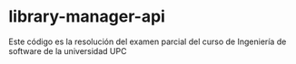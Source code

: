 # library-manager-api
Este código es la resolución del examen parcial del curso de Ingeniería de software de la universidad UPC
